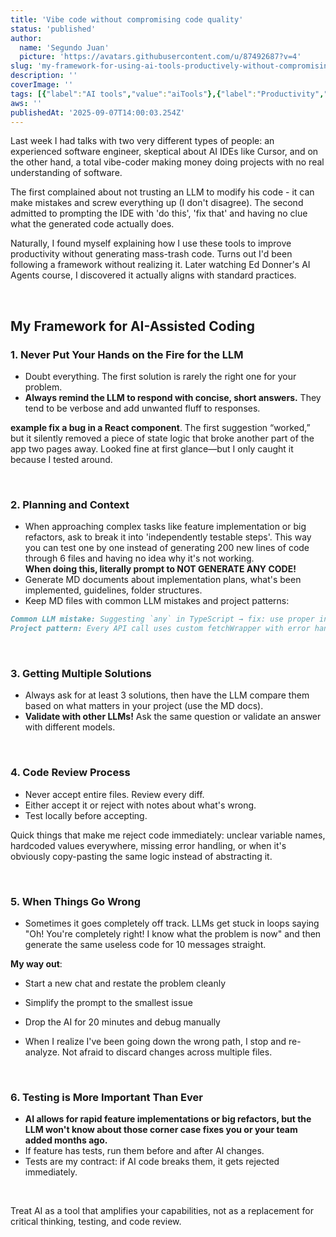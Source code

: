 ```yaml
---
title: 'Vibe code without compromising code quality'
status: 'published'
author:
  name: 'Segundo Juan'
  picture: 'https://avatars.githubusercontent.com/u/87492687?v=4'
slug: 'my-framework-for-using-ai-tools-productively-without-compromising-code-quality'
description: ''
coverImage: ''
tags: [{"label":"AI tools","value":"aiTools"},{"label":"Productivity","value":"productivity"}]
aws: ''
publishedAt: '2025-09-07T14:00:03.254Z'
---
```


Last week I had talks with two very different types of people: an experienced software engineer, skeptical about AI IDEs like Cursor, and on the other hand, a total vibe-coder making money doing projects with no real understanding of software.

The first complained about not trusting an LLM to modify his code - it can make mistakes and screw everything up (I don't disagree). The second admitted to prompting the IDE with 'do this', 'fix that' and having no clue what the generated code actually does.

Naturally, I found myself explaining how I use these tools to improve productivity without generating mass-trash code. Turns out I'd been following a framework without realizing it. Later watching Ed Donner's AI Agents course, I discovered it actually aligns with standard practices.

 

## My Framework for AI-Assisted Coding

### 1. Never Put Your Hands on the Fire for the LLM

- Doubt everything. The first solution is rarely the right one for your problem.
- **Always remind the LLM to respond with concise, short answers.** They tend to be verbose and add unwanted fluff to responses.

**example fix a bug in a React component**. The first suggestion “worked,” but it silently removed a piece of state logic that broke another part of the app two pages away. Looked fine at first glance—but I only caught it because I tested around.

 

### 2. Planning and Context

- When approaching complex tasks like feature implementation or big refactors, ask to break it into 'independently testable steps'. This way you can test one by one instead of generating 200 new lines of code through 6 files and having no idea why it's not working.\
  **When doing this, literally prompt to NOT GENERATE ANY CODE!** 
- Generate MD documents about implementation plans, what's been implemented, guidelines, folder structures.
- Keep MD files with common LLM mistakes and project patterns:

```markdown
Common LLM mistake: Suggesting `any` in TypeScript → fix: use proper interfaces
Project pattern: Every API call uses custom fetchWrapper with error handling  
```

 

### 3. Getting Multiple Solutions

- Always ask for at least 3 solutions, then have the LLM compare them based on what matters in your project (use the MD docs).
- **Validate with other LLMs!** Ask the same question or validate an answer with different models.

 

### 4. Code Review Process

- Never accept entire files. Review every diff.
- Either accept it or reject with notes about what's wrong.
- Test locally before accepting.

Quick things that make me reject code immediately: unclear variable names, hardcoded values everywhere, missing error handling, or when it's obviously copy-pasting the same logic instead of abstracting it.

 

### 5. When Things Go Wrong

- Sometimes it goes completely off track. LLMs get stuck in loops saying "Oh! You're completely right! I know what the problem is now" and then generate the same useless code for 10 messages straight.

**My way out**:

- Start a new chat and restate the problem cleanly

- Simplify the prompt to the smallest issue

- Drop the AI for 20 minutes and debug manually

- When I realize I've been going down the wrong path, I stop and re-analyze. Not afraid to discard changes across multiple files.

 

### 6. Testing is More Important Than Ever

- **AI allows for rapid feature implementations or big refactors, but the LLM won't know about those corner case fixes you or your team added months ago.**
- If feature has tests, run them before and after AI changes.
- Tests are my contract: if AI code breaks them, it gets rejected immediately.

 

Treat AI as a tool that amplifies your capabilities, not as a replacement for critical thinking, testing, and code review.